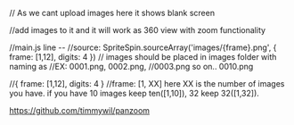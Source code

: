 // As we cant upload images here it shows blank screen

//add images to it and it will work as 360 view with zoom functionality

//main.js line -- 
//source: SpriteSpin.sourceArray('images/{frame}.png', { frame: [1,12], digits: 4 })
// images should be placed in images folder with naming as
//EX: 0001.png, 0002.png,
//0003.png so on.. 0010.png

//{ frame: [1,12], digits: 4 } 
//frame: [1, XX] here XX is the number of images you have. if you have 10 images keep ten([1,10]), 32 keep 32([1,32]).

https://github.com/timmywil/panzoom
